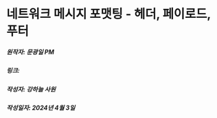 # 네트워크 메시지 포맷팅 - 헤더, 페이로드, 푸터
##### 원작자: 문광일 PM
##### 링크:
##### 작성자: 강하늘 사원
##### 작성일자: 2024년 4월 3일 
